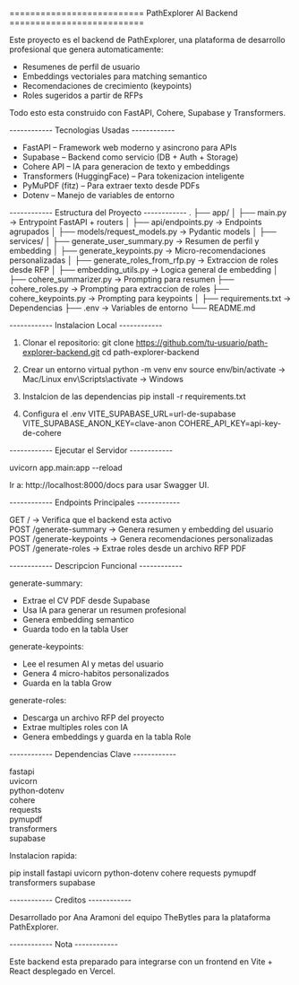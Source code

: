 ========================== PathExplorer AI Backend ==========================

Este proyecto es el backend de PathExplorer, una plataforma de desarrollo profesional que genera automaticamente:

- Resumenes de perfil de usuario  
- Embeddings vectoriales para matching semantico  
- Recomendaciones de crecimiento (keypoints)  
- Roles sugeridos a partir de RFPs  

Todo esto esta construido con FastAPI, Cohere, Supabase y Transformers.

------------ Tecnologias Usadas ------------

- FastAPI – Framework web moderno y asincrono para APIs  
- Supabase – Backend como servicio (DB + Auth + Storage)  
- Cohere API – IA para generacion de texto y embeddings  
- Transformers (HuggingFace) – Para tokenizacion inteligente  
- PyMuPDF (fitz) – Para extraer texto desde PDFs  
- Dotenv – Manejo de variables de entorno  

------------ Estructura del Proyecto ------------
.
├── app/
│   ├── main.py → Entrypoint FastAPI + routers
│   ├── api/endpoints.py → Endpoints agrupados
│   ├── models/request_models.py → Pydantic models
│
├── services/
│   ├── generate_user_summary.py → Resumen de perfil y embedding
│   ├── generate_keypoints.py → Micro-recomendaciones personalizadas
│   ├── generate_roles_from_rfp.py → Extraccion de roles desde RFP
│   ├── embedding_utils.py → Logica general de embedding
│
├── cohere_summarizer.py → Prompting para resumen
├── cohere_roles.py → Prompting para extraccion de roles
├── cohere_keypoints.py → Prompting para keypoints
│
├── requirements.txt → Dependencias
├── .env → Variables de entorno
└── README.md

------------ Instalacion Local ------------

1. Clonar el repositorio:
git clone https://github.com/tu-usuario/path-explorer-backend.git
cd path-explorer-backend

2. Crear un entorno virtual
python -m venv env
source env/bin/activate → Mac/Linux
env\\Scripts\\activate → Windows

3. Instalcion de las dependencias
pip install -r requirements.txt

4. Configura el .env
VITE_SUPABASE_URL=url-de-supabase
VITE_SUPABASE_ANON_KEY=clave-anon
COHERE_API_KEY=api-key-de-cohere

------------ Ejecutar el Servidor ------------

uvicorn app.main:app --reload

Ir a: http://localhost:8000/docs para usar Swagger UI.

------------ Endpoints Principales ------------

GET / → Verifica que el backend esta activo  
POST /generate-summary → Genera resumen y embedding del usuario  
POST /generate-keypoints → Genera recomendaciones personalizadas  
POST /generate-roles → Extrae roles desde un archivo RFP PDF  

------------ Descripcion Funcional ------------

generate-summary:
- Extrae el CV PDF desde Supabase  
- Usa IA para generar un resumen profesional  
- Genera embedding semantico  
- Guarda todo en la tabla User

generate-keypoints:
- Lee el resumen AI y metas del usuario  
- Genera 4 micro-habitos personalizados  
- Guarda en la tabla Grow

generate-roles:
- Descarga un archivo RFP del proyecto  
- Extrae multiples roles con IA  
- Genera embeddings y guarda en la tabla Role

------------ Dependencias Clave ------------

fastapi  
uvicorn  
python-dotenv  
cohere  
requests  
pymupdf  
transformers  
supabase  

Instalacion rapida:

pip install fastapi uvicorn python-dotenv cohere requests pymupdf transformers supabase

------------ Creditos ------------

Desarrollado por Ana Aramoni del equipo TheBytles para la plataforma PathExplorer.

------------ Nota ------------

Este backend esta preparado para integrarse con un frontend en Vite + React desplegado en Vercel.
